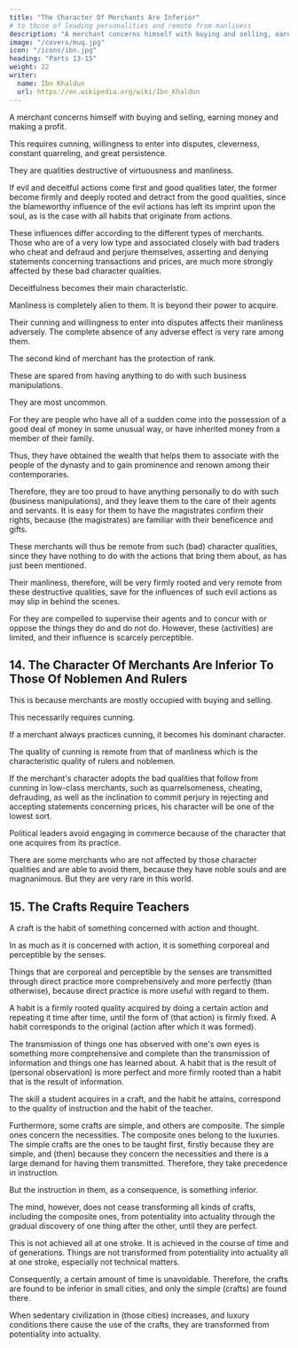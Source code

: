 ```yaml
---
title: "The Character Of Merchants Are Inferior"
# to those of leading personalities and remote from manliness
description: "A merchant concerns himself with buying and selling, earning money and making a profit"
image: "/covers/muq.jpg"
icon: "/icons/ibn.jpg"
heading: "Parts 13-15"
weight: 22
writer:
  name: Ibn Khaldun
  url: https://en.wikipedia.org/wiki/Ibn_Khaldun
---
```



A merchant concerns himself with buying and selling, earning money and making a profit.

This requires cunning, willingness to enter into disputes, cleverness, constant quarreling, and great persistence. 

They are qualities destructive of virtuousness and manliness.
 <!-- because it is unavoidable that actions influence the soul.  -->

<!-- Good actions influence it toward goodness and virtue. Evil and deceitful actions influence it in the opposite sense.  -->

If evil and deceitful actions come first and good qualities later, the former become firmly and deeply rooted and detract from the good qualities, since the blameworthy influence of the evil actions has left its imprint upon the soul, as is the case with all habits that originate from actions.

These influences differ according to the different types of merchants. Those who are of a very low type and associated closely with bad traders who cheat and defraud and perjure themselves, asserting and denying statements concerning transactions and prices, are much more strongly affected by these bad character qualities. 

Deceitfulness becomes their main characteristic. 

Manliness is completely alien to them. It is beyond their power to acquire.

Their cunning and willingness to enter into disputes affects their manliness adversely. The complete absence of any adverse effect is very rare among them. 

The second kind of merchant has the protection of rank.

These are spared from having anything to do with such business manipulations. 

They are most uncommon.

For they are people who have all of a sudden come into the possession of a good deal of money in some unusual way, or have inherited money from a member of their family.

Thus, they have obtained the wealth that helps them to associate with the people of the dynasty and to gain prominence and renown among their contemporaries. 

Therefore, they are too proud to have anything personally to do with such (business manipulations), and they leave them to the care of their agents and servants. It is easy for them to have the magistrates confirm their rights, because (the magistrates) are familiar with their beneficence and gifts.

These merchants will thus be remote from such (bad) character qualities, since they have nothing to do with the actions that bring them about, as has just been mentioned. 

Their manliness, therefore, will be very firmly rooted and very remote from these destructive qualities, save for the influences of such evil actions as may slip in behind the scenes.

For they are compelled to supervise their agents and to concur with or oppose the things they do and do not do. However, these (activities) are limited, and their influence is scarcely perceptible.


## 14. The Character Of Merchants Are Inferior To Those Of Noblemen And Rulers

This is because merchants are mostly occupied with buying and selling.

This necessarily requires cunning. 

If a merchant always practices cunning, it becomes his dominant character.

The quality of cunning is remote from that of manliness which is the characteristic quality of rulers and noblemen.

If the merchant's character adopts the bad qualities that follow from cunning in low-class merchants, such as quarrelsomeness, cheating, defrauding, as well as the inclination to commit perjury in rejecting and accepting statements concerning prices, his character will be one of the lowest sort.


Political leaders avoid engaging in commerce because of the character that one acquires from its practice.

There are some merchants who are not affected by those character qualities and are able to avoid them, because they have noble souls and are magnanimous. But they are very rare in this world.


## 15. The Crafts Require Teachers

A craft is the habit of something concerned with action and thought.

In as much as it is concerned with action, it is something corporeal and perceptible by the senses. 

Things that are corporeal and perceptible by the senses are transmitted through direct practice more comprehensively and more perfectly (than otherwise), because direct practice is more useful with regard to them.

A habit is a firmly rooted quality acquired by doing a certain action and repeating it time after time, until the form of (that action) is firmly fixed. A habit corresponds to the original (action after which it was formed). 

The transmission of things one has observed with one's own eyes is something more comprehensive and complete than the transmission of information and things one has learned about. A habit that is the result of (personal observation) is more perfect and more firmly rooted than a habit that is the result of information. 

The skill a student acquires in a craft, and the habit he attains, correspond to the quality of instruction and the habit of the teacher.

Furthermore, some crafts are simple, and others are composite. The simple ones concern the necessities. The composite ones belong to the luxuries. The simple crafts are the ones to be taught first, firstly because they are simple, and (then)
because they concern the necessities and there is a large demand for having them transmitted. Therefore, they take precedence in instruction. 

But the instruction in them, as a consequence, is something inferior.

The mind, however, does not cease transforming all kinds of crafts, including the composite ones, from potentiality into actuality through the gradual discovery of one thing after the other, until they are perfect. 

This is not achieved all at one stroke. It is achieved in the course of time and of generations. Things are not transformed from potentiality into actuality all at one stroke, especially not technical matters. 

Consequently, a certain amount of time is unavoidable. Therefore, the crafts are found to be inferior in small cities, and only the simple (crafts) are found there. 

When sedentary civilization in (those cities) increases, and luxury conditions there cause the use of the crafts, they are transformed from potentiality into actuality. 
